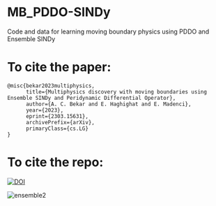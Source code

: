 # MB_PDDO-SINDy
Code and data for learning moving boundary physics using PDDO and Ensemble SINDy
# To cite the paper:
```
@misc{bekar2023multiphysics,
      title={Multiphysics discovery with moving boundaries using Ensemble SINDy and Peridynamic Differential Operator}, 
      author={A. C. Bekar and E. Haghighat and E. Madenci},
      year={2023},
      eprint={2303.15631},
      archivePrefix={arXiv},
      primaryClass={cs.LG}
}
```
# To cite the repo:
[![DOI](https://zenodo.org/badge/617609132.svg)](https://zenodo.org/badge/latestdoi/617609132)

![ensemble2](https://github.com/alicanbekar/MB_PDDO-SINDy/assets/76451714/7cd8bdf8-c73e-44b0-b8a0-c83bc17f464a)
